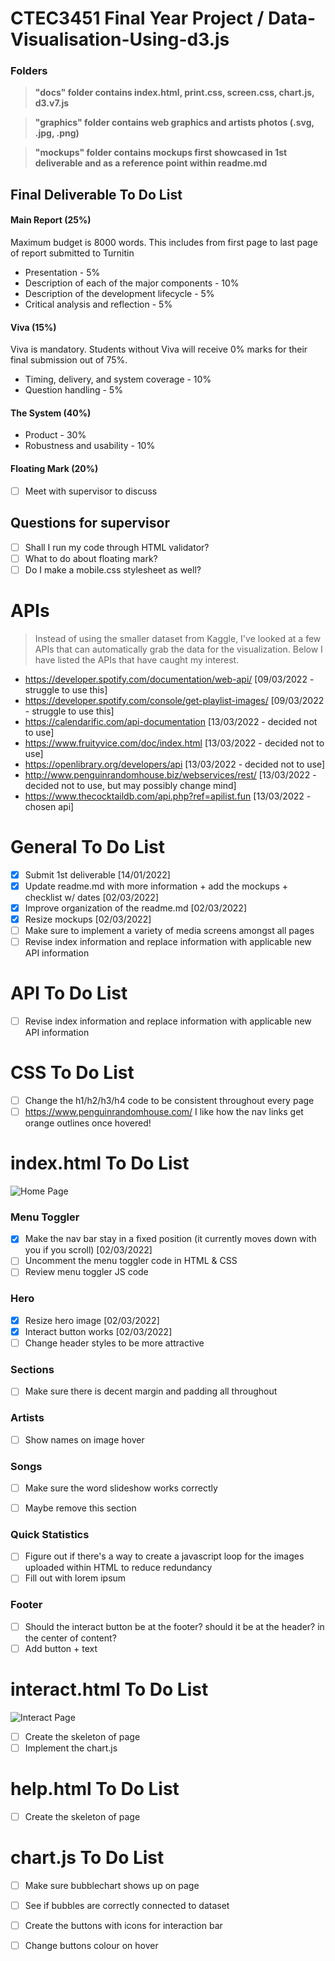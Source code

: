 # CTEC3451 Final Year Project / Data-Visualisation-Using-d3.js
### Folders
>**"docs" folder contains index.html, print.css, screen.css, chart.js, d3.v7.js**

>**"graphics" folder contains web graphics and artists photos (.svg, .jpg, .png)**

>**"mockups" folder contains mockups first showcased in 1st deliverable and as a reference point within readme.md**

## Final Deliverable To Do List
#### Main Report (25%)
Maximum budget is 8000 words. This includes from first page to last page of report submitted to Turnitin
* Presentation - 5%
* Description of each of the major components - 10%
* Description of the development lifecycle - 5%
* Critical analysis and reflection - 5%

#### Viva (15%)
Viva is mandatory. Students without Viva will receive 0% marks for their final submission out of 75%.
* Timing, delivery, and system coverage - 10%
* Question handling - 5%

#### The System (40%)
* Product - 30%
* Robustness and usability - 10%

#### Floating Mark (20%)
- [ ] Meet with supervisor to discuss

## Questions for supervisor
- [ ] Shall I run my code through HTML validator?
- [ ] What to do about floating mark?
- [ ] Do I make a mobile.css stylesheet as well?

# APIs
> Instead of using the smaller dataset from Kaggle, I've looked at a few APIs that can automatically grab the data for the visualization. Below I have listed the APIs that have caught my interest. 
- https://developer.spotify.com/documentation/web-api/ [09/03/2022 - struggle to use this]
- https://developer.spotify.com/console/get-playlist-images/ [09/03/2022 - struggle to use this]
- https://calendarific.com/api-documentation [13/03/2022 - decided not to use]
- https://www.fruityvice.com/doc/index.html [13/03/2022 - decided not to use]
- https://openlibrary.org/developers/api [13/03/2022 - decided not to use]
- http://www.penguinrandomhouse.biz/webservices/rest/ [13/03/2022 - decided not to use, but may possibly change mind]
- https://www.thecocktaildb.com/api.php?ref=apilist.fun [13/03/2022 - chosen api]

# **General To Do List**
- [x] Submit 1st deliverable [14/01/2022]
- [x] Update readme.md with more information + add the mockups + checklist w/ dates [02/03/2022]
- [x] Improve organization of the readme.md [02/03/2022]
- [x] Resize mockups [02/03/2022]
- [ ] Make sure to implement a variety of media screens amongst all pages
- [ ] Revise index information and replace information with applicable new API information

# **API To Do List**
- [ ] Revise index information and replace information with applicable new API information

# **CSS To Do List**
- [ ] Change the h1/h2/h3/h4 code to be consistent throughout every page
- [ ] https://www.penguinrandomhouse.com/ I like how the nav links get orange outlines once hovered!

# **index.html To Do List**
![Home Page](https://raw.githubusercontent.com/erica63/Data-Visualisation-Using-d3.js/571f2b8fa8bf24f487f8cbdfe05c323af227f53e/mockups/landingpage.png "Home Page")

### Menu Toggler
- [x] Make the nav bar stay in a fixed position (it currently moves down with you if you scroll) [02/03/2022]
- [ ] Uncomment the menu toggler code in HTML & CSS
- [ ] Review menu toggler JS code

### Hero
- [x] Resize hero image [02/03/2022]
- [x] Interact button works [02/03/2022]
- [ ] Change header styles to be more attractive

### Sections
- [ ] Make sure there is decent margin and padding all throughout

### Artists
- [ ] Show names on image hover

### Songs
- [ ] Make sure the word slideshow works correctly
- [ ] Maybe remove this section


### Quick Statistics
- [ ] Figure out if there's a way to create a javascript loop for the images uploaded within HTML to reduce redundancy
- [ ] Fill out with lorem ipsum

### Footer
- [ ] Should the interact button be at the footer? should it be at the header?  in the center of content?
- [ ] Add button + text

# **interact.html To Do List**
![Interact Page](https://github.com/erica63/Data-Visualisation-Using-d3.js/blob/main/mockups/bubblechart.png?raw=true "Home Page")
- [ ] Create the skeleton of page
- [ ] Implement the chart.js 

# **help.html To Do List**
- [ ] Create the skeleton of page

# **chart.js To Do List**
- [ ] Make sure bubblechart shows up on page
- [ ] See if bubbles are correctly connected to dataset
- [ ] Create the buttons with icons for interaction bar
- [ ] Change buttons colour on hover

